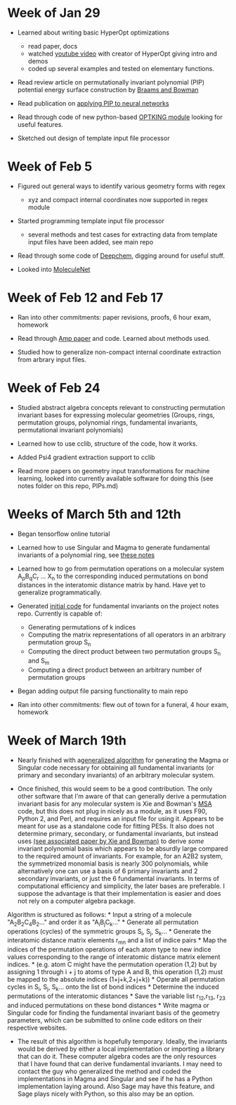# Week of Jan 29

* Learned about writing basic HyperOpt optimizations
    - read paper, docs
    - watched [youtube video](https://www.youtube.com/watch?v=Mp1xnPfE4PY) with creator of HyperOpt giving intro and demos
    - coded up several examples and tested on elementary functions.

* Read review article on permutationally invariant polynomial (PIP) potential energy surface construction by [Braams and Bowman](http://www.tandfonline.com/doi/abs/10.1080/01442350903234923)

* Read publication on [applying PIP to neural networks](http://aip.scitation.org/doi/full/10.1063/1.4817187)

* Read through code of new python-based [OPTKING module](https://github.com/psi-rking/optking) looking for useful features. 

* Sketched out design of template input file processor

# Week of Feb 5

* Figured out general ways to identify various geometry forms with regex
    - xyz and compact internal coordinates now supported in regex module

* Started programming template input file processor
    - several methods and test cases for extracting data from template input files have been added, see main repo

* Read through some code of [Deepchem](https://github.com/deepchem/deepchem), digging around for useful stuff.

* Looked into [MoleculeNet](http://moleculenet.ai/) 

# Week of Feb 12 and Feb 17

* Ran into other commitments: paper revisions, proofs, 6 hour exam, homework 

* Read through [Amp paper](https://www.sciencedirect.com/science/article/pii/S0010465516301266)  and code. Learned about methods used.

* Studied how to generalize non-compact internal coordinate extraction from arbrary input files.

# Week of Feb 24

* Studied abstract algebra concepts relevant to constructing permutation invariant bases for expressing molecular geometries (Groups, rings, permutation groups, polynomial rings, fundamental invariants, permutational invariant polynomials)

* Learned how to use cclib, structure of the code, how it works.

* Added Psi4 gradient extraction support to cclib

* Read more papers on geometry input transformations for machine learning, looked into currently available software for doing this (see notes folder on this repo, PIPs.md)


# Weeks of March 5th and 12th

* Began tensorflow online tutorial

* Learned how to use Singular and Magma to generate fundamental invariants of a polynomial ring, see [these notes](notes/FI.md)

* Learned how to go from permutation operations on a molecular system A<sub>p</sub>B<sub>q</sub>C<sub>r</sub> ... X<sub>n</sub> to the corresponding induced permutations on bond distances in the interatomic distance matrix by hand. Have yet to generalize programmatically.

* Generated [initial code](Molssi_projectnotes/symmetric_groups/symmetric_group_permutations.py) for fundamental invariants on the project notes repo. Currently is capable of: 
    - Generating permutations of k indices
    - Computing the matrix representations of all operators in an arbitrary permutation group S<sub>n</sub> 
    - Computing the direct product between two permutation groups S<sub>n</sub> and S<sub>m</sub>
    - Computing a direct product between an arbitrary number of permutation groups 

* Began adding output file parsing functionality to main repo

* Ran into other commitments: flew out of town for a funeral, 4 hour exam, homework 

# Week of March 19th 

* Nearly finished with a[generalized algorithm](Molssi_projectnotes/symmetric_groups/induced_permutations.py) for generating the Magma or Singular code
necessary for obtaining all fundamental invariants (or primary and secondary invariants) of an arbitrary molecular system. 

* Once finished, this would seem to be a good contribution. The only other software that I'm aware of that can generally derive a permutation invariant basis for any molecular system is Xie and Bowman's [MSA](https://scholarblogs.emory.edu/bowman/msa/) code, but this does not plug in nicely as a module, as it uses F90, Python 2, and Perl, and requires an input file for using it. Appears to be meant for use as a standalone code for fitting PESs. It also does not determine primary, secondary, or fundamental invariants, but instead uses [(see associated paper by Xie and Bowman)](https://pubs.acs.org/doi/abs/10.1021/ct9004917) to derive *some* invariant polynomial basis which appears to be absurdly large compared to the required amount of invariants. For example, for an A2B2 system, the symmetrized monomial basis is nearly 300 polynomials, while alternatively one can use a basis of 6 primary invariants and 2 secondary invariants, or just the 6 fundamental invariants. In terms of computational efficiency and simplicity, the later bases are preferable. I suppose the advantage is that their implementation is easier and does not rely on a computer algebra package. 

Algorithm is structured as follows:
    * Input a string of a molecule "A<sub>2</sub>B<sub>2</sub>C<sub>4</sub>B<sub>2</sub>..." and order it as "A<sub>i</sub>B<sub>j</sub>C<sub>k</sub>..."
    * Generate all permutation operations (cycles) of the symmetric groups S<sub>i</sub>, S<sub>j</sub>, S<sub>k</sub>...
    * Generate the interatomic distance matrix elements r<sub>mn</sub> and a list of indice pairs
    * Map the indices of the permutation operations of each atom type to new indice values corresponding to the range of interatomic distance matrix element indices. 
        *  (e.g. atom C might have the permutation operation (1,2) but by assigning 1 through i + j to atoms of type A and B, this operation (1,2) must be mapped to the absolute indices (1+j+k,2+j+k))
    * Operate all permutation cycles in S<sub>i</sub>, S<sub>j</sub>, S<sub>k</sub>... onto the list of bond indices
    * Determine the induced permutations of the interatomic distances
    * Save the variable list r<sub>12</sub>,r<sub>13</sub>, r<sub>23</sub> and induced permutations on these bond distances
    * Write magma or Singular code for finding the fundamental invariant basis of the geometry parameters, which can be submitted to online code editors on their respective websites.

* The result of this algorithm is hopefully temporary. Ideally, the invariants would be derived by either a local implementation or importing a library that can do it.
These computer algebra codes are the only resources that I have found that can derive fundamental invariants. I may need to contact the guy who generalized the method and coded the implementations in Magma and Singular and see if he has a Python implementation laying around. Also Sage may have this feature, and Sage plays nicely with Python, so this also may be an option.
